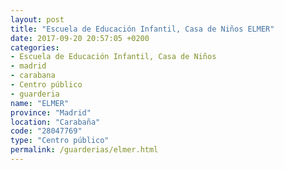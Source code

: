 ```yaml
---
layout: post
title: "Escuela de Educación Infantil, Casa de Niños ELMER"
date: 2017-09-20 20:57:05 +0200
categories:
- Escuela de Educación Infantil, Casa de Niños
- madrid
- carabana
- Centro público
- guarderia
name: "ELMER"
province: "Madrid"
location: "Carabaña"
code: "28047769"
type: "Centro público"
permalink: /guarderias/elmer.html
---
```

